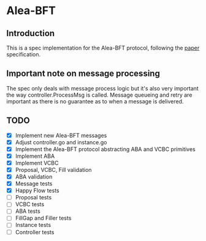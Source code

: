 
# Alea-BFT

## Introduction
This is a spec implementation for the Alea-BFT protocol, following the [paper](https://arxiv.org/abs/2202.02071) specification.

## Important note on message processing
The spec only deals with message process logic but it's also very important the way controller.ProcessMsg is called.
Message queueing and retry are important as there is no guarantee as to when a message is delivered.

## TODO
- [X] Implement new Alea-BFT messages
- [X] Adjust controller.go and instance.go
- [X] Implement the Alea-BFT protocol abstracting ABA and VCBC primitives
- [X] Implement ABA
- [X] Implement VCBC
- [X] Proposal, VCBC, Fill validation
- [X] ABA validation
- [X] Message tests
- [X] Happy Flow tests
- [ ] Proposal tests
- [ ] VCBC tests
- [ ] ABA tests
- [ ] FillGap and Filler tests
- [ ] Instance tests
- [ ] Controller tests